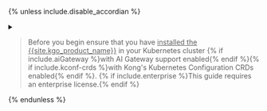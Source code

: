 {% unless include.disable_accordian %}
<details class="custom" markdown="1">
<summary>
<blockquote class="note">
  <p style="cursor: pointer">Before you begin ensure that you have <u>installed the {{site.kgo_product_name}}</u> in your Kubernetes cluster {% if include.aiGateway %}with AI Gateway support enabled{% endif %}{% if include.kconf-crds %}with Kong's Kubernetes Configuration CRDs enabled{% endif %}. {% if include.enterprise %}This guide requires an enterprise license.{% endif %}</p>
</blockquote>
</summary>

## Prerequisites
{% endunless %}

{% if include.experimental %}
### Install CRDs
{% assign gwapi_version = "1.0.0" %}
{% if include.release.value == "1.0.x" %}
{% assign gwapi_version = "0.8.1" %}
{% endif %}

If you want to use experimental resources and fields such as `TCPRoute`s and `UDPRoute`s, please run this command.

```shell
kubectl apply -f https://github.com/kubernetes-sigs/gateway-api/releases/download/v{{ gwapi_version }}/experimental-install.yaml
```
{% endif %}

{% if include.aiGateway %}
The `AIGateway` feature is an **alpha** release, and needs additional CRDs installed:

```bash
kubectl apply -f {{site.links.web}}/assets/gateway-operator/ai-gateway-crd.yaml --server-side
```
{% endif %}

### Install {{ site.kgo_product_name }}

{% include snippets/gateway-operator/install_with_helm.md version=include.version release=include.release kconf-crds=include.kconf-crds %}


{%- if include.aiGateway %}

### Enable the AI Gateway controller

As this guide uses the experimental AI Gateway feature, we need to explicitly enable it.

```bash
kubectl set env -n kong-system deployments/kgo-gateway-operator-controller-manager -c manager GATEWAY_OPERATOR_ENABLE_CONTROLLER_AIGATEWAY="true"
```
{% endif %}

{% if include.enterprise %}

### Enterprise License

{:.note}
> **Note:** This is an enterprise feature. In order to use it you'll need a [license](/gateway-operator/{{ page.release }}/license/)
> installed in your cluster so that {{ site.kgo_product_name }} can consume it.

```yaml
echo "
apiVersion: configuration.konghq.com/v1alpha1
kind: KongLicense
metadata:
  name: kong-license
rawLicenseString: '$(cat ./license.json)'
" | kubectl apply -f -
```
{% endif %}

{% unless include.disable_accordian %}
</details>
{% endunless %}
